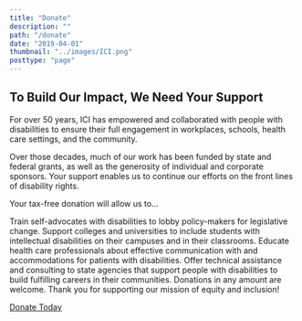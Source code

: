 ```yaml
---
title: "Donate"
description: ""
path: "/donate"
date: "2019-04-01"
thumbnail: "../images/ICI.png"
posttype: "page"
---
```


## To Build Our Impact, We Need Your Support

For over 50 years, ICI has empowered and collaborated with people with disabilities to ensure their full engagement in workplaces, schools, health care settings, and the community.

Over those decades, much of our work has been funded by state and federal grants, as well as the generosity of individual and corporate sponsors. Your support enables us to continue our efforts on the front lines of disability rights.

Your tax-free donation will allow us to...

Train self-advocates with disabilities to lobby policy-makers for legislative change.
Support colleges and universities to include students with intellectual disabilities on their campuses and in their classrooms.
Educate health care professionals about effective communication with and accommodations for patients with disabilities.
Offer technical assistance and consulting to state agencies that support people with disabilities to build fulfilling careers in their communities.
Donations in any amount are welcome. Thank you for supporting our mission of equity and inclusion!

<div class="px-3"><a role="button" class="btn btn-primary" href="https://securelb.imodules.com/s/1355/boston/giving/17/form.aspx?sid=1355&gid=3&pgid=5411&cid=13247&appealcode=GiveBtn&dids=522&bledit=1" class="fs-6 px-3 py-2 mb-2 d-inline text-white " >Donate Today</a></div>